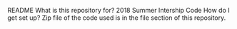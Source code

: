 README
What is this repository for?
2018 Summer Intership Code
How do I get set up?
Zip file of the code used is in the file section of this repository.
